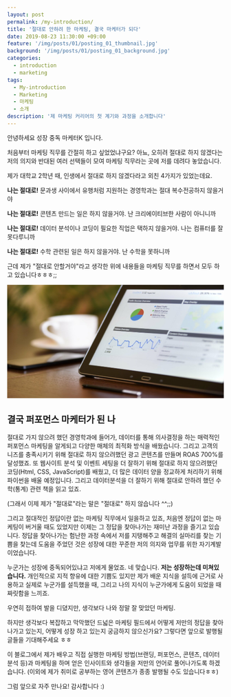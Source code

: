 ```yaml
---
layout: post
permalink: /my-introduction/
title: '절대로 안하려 한 마케팅, 결국 마케터가 되다'
date: 2019-08-23 11:30:00 +09:00
feature: '/img/posts/01/posting_01_thumbnail.jpg'
background: '/img/posts/01/posting_01_background.jpg'
categories:
  - introduction
  - marketing
tags:
  - My-introduction
  - Marketing
  - 마케팅
  - 소개
description: '제 마케팅 커리어의 첫 계기와 과정을 소개합니다'
---
```


안녕하세요
성장 중독 마케터K 입니다.

처음부터 마케팅 직무를 간절히 하고 싶었었냐구요?
아뇨, 오히려 절대로 하지 않겠다는 저의 의지와 반대된 여러 선택들이 모여 마케팅 직무라는 곳에 저를 데려다 놓았습니다.

제가 대학교 2학년 때, 인생에서 절대로 하지 않겠다라고 외친 4가지가 있었는데요.

**나는 절대로!**
문과생 사이에서 유행처럼 지원하는 경영학과는 절대 복수전공하지 않을거야

**나는 절대로!**
콘텐츠 만드는 일은 하지 않을거야. 난 크리에이티브한 사람이 아니니까

**나는 절대로!**
데이터 분석이나 코딩이 필요한 직업은 택하지 않을거야. 나는 컴퓨터를 잘 못다루니까

**나는 절대로!**
수학 관련된 일은 하지 않을거야. 난 수학을 못하니까


근데 제가 "절대로 안할거야"라고 생각한 위에 내용들을 마케팅 직무를 하면서 모두 하고 있습니다ㅎㅎㅎ;;

![analytics](/img\posts\01\01_content_insert.jpg)


## 결국 퍼포먼스 마케터가 된 나

절대로 가지 않으려 했던 경영학과에 들어가, 데이터를 통해 의사결정을 하는 매력적인 퍼포먼스 마케팅을 알게되고 다양한 매체의 최적화 방식을 배웠습니다. 그리고 고객의 니즈를 충족시키기 위해 절대로 하지 않으려했던 광고 콘텐츠를 만들며 ROAS 700%를 달성했죠. 또 웹사이트 분석 및 이벤트 세팅을 더 잘하기 위해 절대로 하지 않으려했던 코딩(Html, CSS, JavaScript)를 배웠고, 더 많은 데이터 양을 정교하게 처리하기 위해 파이썬을 배울 예정입니다. 그리고 데이터분석을 더 잘하기 위해 절대로 안하려 했던 수학(통계) 관련 책을 읽고 있죠.  

(그래서 이제 제가 "절대로"라는 말은 "절대로" 하지 않습니다 ^^;;)


그리고 절대적인 정답이란 없는 마케팅 직무에서 일을하고 있죠,
처음엔 정답이 없는 마케팅이 버거울 때도 있었지만 이제는 그 정답을 찾아나가는 재미난 과정을 즐기고 있습니다. 정답을 찾아나가는 험난한 과정 속에서 저를 지탱해주고 해결의 실마리를 찾는 기쁨을 찾는데 도움을 주었던 것은 성장에 대한 꾸준한 저의 의지와 업무를 위한 자기계발이었습니다.

누군가는 성장에 중독되어있냐고 저에게 물었죠.
네 맞습니다. **저는 성장하는데 미쳐있습니다.**
개인적으로 지적 향유에 대한 기쁨도 있지만 제가 배운 지식을 설득에 근거로 사용하고 실제로 누군가를 설득했을 때, 그리고 나의 지식이 누군가에게 도움이 되었을 때 짜릿함을 느끼죠.

우연히 접하여 발을 디뎠지만, 생각보다 나와 정말 잘 맞았던 마케팅.

하지만 생각보다 복잡하고 막막했던 드넓은 마케팅 필드에서 어떻게 저만의 정답을 찾아나가고 있는지, 어떻게 성장 하고 있는지 궁금하지 않으신가요?
그렇다면 앞으로 발행될 글들을 기대해주세요 ㅎㅎ

이 블로그에서 제가 배우고 직접 실행한 마케팅 방법(브랜딩, 퍼포먼스, 콘텐츠, 데이터 분석 등)과 마케팅을 하며 얻은 인사이트와 생각들을 저만의 언어로 풀어나가도록 하겠습니다.
(이외에 제가 취미로 공부하는 영어 콘텐츠가 종종 발행될 수도 있습니다ㅎㅎ)

그럼 앞으로 자주 만나요! 감사합니다 :)
